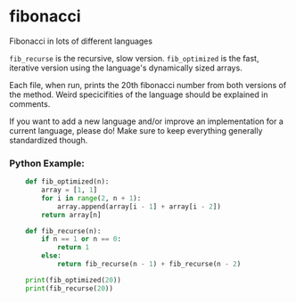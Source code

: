 # fibonacci
Fibonacci in lots of different languages

`fib_recurse` is the recursive, slow version.
`fib_optimized` is the fast, iterative version using the language's dynamically sized arrays.

Each file, when run, prints the 20th fibonacci number from both versions of the method. Weird specicifities of the language should be explained in comments.

If you want to add a new language and/or improve an implementation for a current language, please do! Make sure to keep everything generally standardized though.

### Python Example:
```python
    def fib_optimized(n):
        array = [1, 1]
        for i in range(2, n + 1):
            array.append(array[i - 1] + array[i - 2])
        return array[n]

    def fib_recurse(n):
        if n == 1 or n == 0:
            return 1
        else:
            return fib_recurse(n - 1) + fib_recurse(n - 2)

    print(fib_optimized(20))
    print(fib_recurse(20))
```
